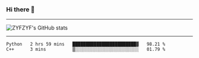 ### Hi there 👋

-------

<!--

- 🔭 I’m currently working on ...
- 🌱 I’m currently learning Rust
- 👯 I’m looking to collaborate on ...
- 🤔 I’m looking for help with ...
- 💬 Ask me about ...
- 📫 How to reach me: ...
- 😄 Pronouns: ...
- ⚡ Fun fact: ...

-------
-->

![ZYFZYF's GitHub stats](https://github-readme-stats.vercel.app/api?username=ZYFZYF)


-------

<!--START_SECTION:waka-->

```text
Python   2 hrs 59 mins   ████████████████████████▓   98.21 %
C++      3 mins          ▒░░░░░░░░░░░░░░░░░░░░░░░░   01.79 %
```

<!--END_SECTION:waka-->


